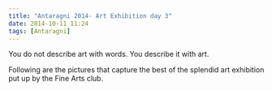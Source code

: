 ```yaml
---
title: "Antaragni 2014- Art Exhibition day 3"
date: 2014-10-11 11:24
tags: [Antaragni]
---
```


You do not describe art with words. You describe it with art.

Following are the pictures that capture the best of the splendid art exhibition put up by the Fine Arts club.
